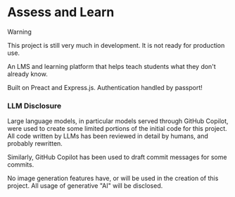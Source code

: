 # Assess and Learn

> [!WARNING]
> This project is still very much in development. It is not ready for production use.

An LMS and learning platform that helps teach students what they don't already know.

Built on Preact and Express.js. Authentication handled by passport!

### LLM Disclosure

Large language models, in particular models served through GitHub Copilot, were used to create some limited portions of the initial code for this project. All code written by LLMs has been reviewed in detail by humans, and probably rewritten. 

Similarly, GitHub Copilot has been used to draft commit messages for some commits. 

No image generation features have, or will be used in the creation of this project. All usage of generative "AI" will be disclosed.
